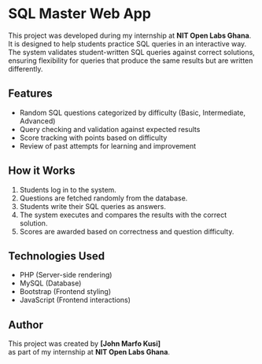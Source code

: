# SQL Master Web App

This project was developed during my internship at **NIT Open Labs Ghana**.  
It is designed to help students practice SQL queries in an interactive way.  
The system validates student-written SQL queries against correct solutions, 
ensuring flexibility for queries that produce the same results but are written differently.

## Features
- Random SQL questions categorized by difficulty (Basic, Intermediate, Advanced)
- Query checking and validation against expected results
- Score tracking with points based on difficulty
- Review of past attempts for learning and improvement

## How it Works
1. Students log in to the system.
2. Questions are fetched randomly from the database.
3. Students write their SQL queries as answers.
4. The system executes and compares the results with the correct solution.
5. Scores are awarded based on correctness and question difficulty.

## Technologies Used
- PHP (Server-side rendering)
- MySQL (Database)
- Bootstrap (Frontend styling)
- JavaScript (Frontend interactions)

## Author
This project was created by **[John Marfo Kusi]**  
as part of my internship at **NIT Open Labs Ghana**.
